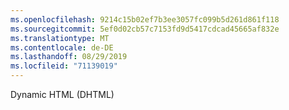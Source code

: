 ```yaml
---
ms.openlocfilehash: 9214c15b02ef7b3ee3057fc099b5d261d861f118
ms.sourcegitcommit: 5ef0d02cb57c7153fd9d5417cdcad45665af832e
ms.translationtype: MT
ms.contentlocale: de-DE
ms.lasthandoff: 08/29/2019
ms.locfileid: "71139019"
---
```

Dynamic HTML (DHTML)